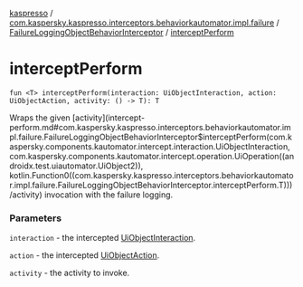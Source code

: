[kaspresso](../../index.md) / [com.kaspersky.kaspresso.interceptors.behaviorkautomator.impl.failure](../index.md) / [FailureLoggingObjectBehaviorInterceptor](index.md) / [interceptPerform](./intercept-perform.md)

# interceptPerform

`fun <T> interceptPerform(interaction: UiObjectInteraction, action: UiObjectAction, activity: () -> T): T`

Wraps the given [activity](intercept-perform.md#com.kaspersky.kaspresso.interceptors.behaviorkautomator.impl.failure.FailureLoggingObjectBehaviorInterceptor$interceptPerform(com.kaspersky.components.kautomator.intercept.interaction.UiObjectInteraction, com.kaspersky.components.kautomator.intercept.operation.UiOperation((androidx.test.uiautomator.UiObject2)), kotlin.Function0((com.kaspersky.kaspresso.interceptors.behaviorkautomator.impl.failure.FailureLoggingObjectBehaviorInterceptor.interceptPerform.T)))/activity) invocation with the failure logging.

### Parameters

`interaction` - the intercepted [UiObjectInteraction](#).

`action` - the intercepted [UiObjectAction](#).

`activity` - the activity to invoke.